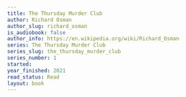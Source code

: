 ```yaml
---
title: The Thursday Murder Club
author: Richard Osman
author_slug: richard_osman
is_audiobook: false
author_info: https://en.wikipedia.org/wiki/Richard_Osman
series: The Thursday Murder Club
series_slug: the_thursday_murder_club
series_number: 1
started: 
year_finished: 2021
read_status: Read
layout: book
---
```

